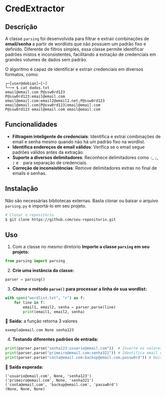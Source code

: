 # CredExtractor

## Descrição

A classe `parsing` foi desenvolvida para filtrar e extrair combinações de **email/senha** a partir de wordlists que não possuem um padrão fixo e definido. Diferente de filtros simples, essa classe permite identificar padrões mistos e inconsistentes, facilitando a extração de credenciais em grandes volumes de dados sem padrão.

O algoritmo é capaz de identificar e extrair credenciais em diversos formatos, como:

```
┌─[user@debian]─[~]
└──╼ $ cat dados.txt 
email@email.com P@ssw0rd123
P@ssw0rd123:email@email.com
email@email.com:email2@email2.net;P@ssw0rd123
email@email.com|P@ssw0rd123|email@email.com
P@ssw0rd123 email@email.com email@email.com
```



## Funcionalidades

- **Filtragem inteligente de credenciais**: Identifica e extrai combinações de email e senha mesmo quando não há um padrão fixo na wordlist.
- **Identifica endereços de email válidos**: Verifica se o email segue padrões válidos antes da extração.
- **Suporte a diversos delimitadores**: Reconhece delimitadores como `:`, `;`, `|` e ` ` para separação de credenciais.
- **Correção de inconsistências**: Remove delimitadores extras no final de emails e senhas.

## Instalação

Não são necessárias bibliotecas externas. Basta clonar ou baixar o arquivo `parsing.py` e importá-lo em seu projeto.

```bash
# Clonar o repositório
$ git clone https://github.com/seu-repositorio.git
```

## Uso

1. Com a classe no mesmo diretorio **Importe a classe `parsing` em seu projeto:**

```python
from parsing import parsing
```

2. **Crie uma instância da classe:**

```python
parser = parsing()
```

3. **Chame o método `parse()` para processar a linha de sua wordlist:**

```python
with open("wordlist.txt", "r") as f:
    for line in f:
        email1, email2, senha = parser.parse(line)
        print(email1, email2, senha)

```

🔹 **Saída:** a função retorna 3 valores <email> <email> <senha>
```
exemplo@email.com None senha123
```

4. **Testando diferentes padrões de entrada:**

```python
print(parser.parse("senha123:usuario@email.com"))  # Inverte os valores
print(parser.parse("primeiro@email.com;senha321")) # Identifica email e senha
print(parser.parse("conta@email.com:backup@email.com;passw0rd")) # Dois emails e senha
```

🔹 **Saída esperada:**
```
('usuario@email.com', None, 'senha123')
('primeiro@email.com', None, 'senha321')
('conta@email.com', 'backup@email.com', 'passw0rd')
(None, None, None)

```



